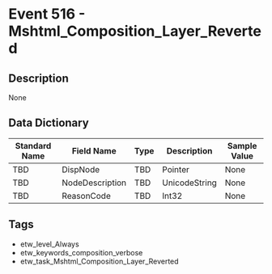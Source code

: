 # Event 516 - Mshtml_Composition_Layer_Reverted

## Description
None

## Data Dictionary
|Standard Name|Field Name|Type|Description|Sample Value|
|---|---|---|---|---|
|TBD|DispNode|TBD|Pointer|None|None|
|TBD|NodeDescription|TBD|UnicodeString|None|None|
|TBD|ReasonCode|TBD|Int32|None|None|

## Tags
* etw_level_Always
* etw_keywords_composition_verbose
* etw_task_Mshtml_Composition_Layer_Reverted